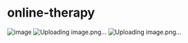 # online-therapy

![image](https://user-images.githubusercontent.com/85651950/135156356-338d7c96-8592-48c8-ad35-18af4f176ccd.png)
![Uploading image.png…]()
![Uploading image.png…]()
